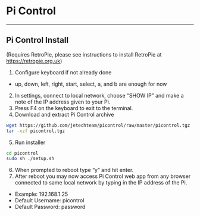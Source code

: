 # Pi Control
-----------------
## Pi Control Install 
(Requires RetroPie, please see instructions to install RetroPie at https://retropie.org.uk)

1. Configure keyboard if not already done
  * up, down, left, right, start, select, a, and b are enough for now
2. In settings, connect to local network, choose “SHOW IP” and make a note of the IP address given to your Pi.
3. Press F4 on the keyboard to exit to the terminal.
4. Download and extract Pi Control archive

  ```bash
 wget https://github.com/jetechteam/picontrol/raw/master/picontrol.tgz
 tar -xzf picontrol.tgz
 ```
5. Run installer

  ```bash
 cd picontrol
 sudo sh ./setup.sh
 ``` 
6. When prompted to reboot type “y” and hit enter.
7. After reboot you may now access Pi Control web app from any browser connected to same local network by typing in the IP address of the Pi.
  * Example: 192.168.1.25
  * Default Username: picontrol
  * Default Password: password

